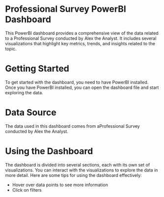 # Professional Survey PowerBI Dashboard
 This PowerBI dashboard provides a comprehensive view of the data related to a Professional Survey conducted by Alex the Analyst. 
 It includes several visualizations that highlight key metrics, trends, and insights related to the topic.

# Getting Started
To get started with the dashboard, you need to have PowerBI installed.
Once you have PowerBI installed, you can open the dashboard file and start exploring the data.

# Data Source
The data used in this dashboard comes from aProfessional Survey conducted by Alex the Analyst.

# Using the Dashboard

The dashboard is divided into several sections, each with its own set of visualizations.
You can interact with the visualizations to explore the data in more detail. Here are some tips for using the dashboard effectively:
  * Hover over data points to see more information
  * Click on filters
